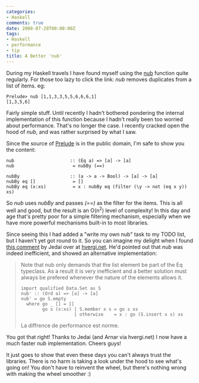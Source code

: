 ```yaml
---
categories:
- Haskell
comments: true
date: 2008-07-28T00:00:00Z
tags:
- Haskell
- performance
- tip
title: A Better 'nub'
---
```


During my Haskell travels I have found myself using the <a href="http://haskell.org/ghc/docs/latest/html/libraries/base/Data-List.html#v%3Anub" title="Data.List nub">nub</a> function quite regularly. For those too lazy to click the link: <em>nub</em> removes duplicates from a list of items. eg:
```
Prelude> nub [1,1,3,3,5,5,6,6,6,1]
[1,3,5,6]
```

Fairly simple stuff. Until recently I hadn't bothered pondering the internal implementation of this function because I hadn't really been too worried about performance. That's no longer the case. I recently cracked open the hood of <em>nub</em>, and was rather surprised by what I saw.

<!--more-->

Since the source of <a href="http://www.haskell.org/ghc/docs/latest/html/libraries/base/Prelude.html" title="Prelude">Prelude</a> is in the public domain, I'm safe to show you the content:
```
nub                     :: (Eq a) => [a] -> [a]
nub                      = nubBy (==)

nubBy                   :: (a -> a -> Bool) -> [a] -> [a]
nubBy eq []              = []
nubBy eq (x:xs)          = x : nubBy eq (filter (\y -> not (eq x y)) xs)
```

So <em>nub</em> uses <em>nubBy</em> and passes <em>(==)</em> as the filter for the items. This is all well and good, but the result is an O(n<sup>2</sup>) level of complexity! In this day and age that's pretty poor for a simple filtering mechanism, especially when we have more powerful mechanisms built-in to most libraries.

Since seeing this I had added a "write my own nub" task to my TODO list, but I haven't yet got round to it. So you can imagine my delight when I found <a href="http://www.hvergi.net/2008/07/playing-with-haskells-lazy-lists/#comment-50" title="Playing with Haskell's lazy lists - Comment by Jedai">this comment</a> by Jedai over at <a href="http://www.hvergi.net/" title="hvergi.net">hvergi.net</a>. He'd pointed out that <em>nub</em> was indeed inefficient, and showed an alternative implementation:
<blockquote cite="Jedai"><p>Note that nub only demands that the list element be part of the Eq typeclass. As a result it is very inefficient and a better solution must always be prefered whenever the nature of the elements allows it.

```
import qualified Data.Set as S
nub' :: (Ord a) => [a] -> [a]
nub' = go S.empty
  where go _ [] = []
        go s (x:xs) | S.member x s = go s xs
                    | otherwise    = x : go (S.insert x s) xs
```

La diffrence de performance est norme.</p></blockquote>
You got that right! Thanks to Jedai (and Arnar via hvergi.net) I now have a much faster <em>nub</em> implementation. Cheers guys!

It just goes to show that even these days you can't always trust the libraries. There is no harm is taking a look under the hood to see what's going on! You don't have to reinvent the wheel, but there's nothing wrong with making the wheel smoother :)
